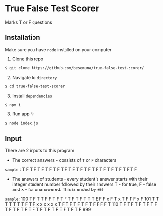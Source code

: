 # True False Test Scorer
Marks T or F questions

## Installation
Make sure you have `node` installed on your computer

1. Clone this repo
```bash
$ git clone https://github.com/besemuna/true-false-test-scorer/
```

2. Navigate to `directory`
```bash
$ cd true-false-test-scorer
```


3. Install `dependencies`
```bash
$ npm i
```

3. Run app :sparkles:
```bash
$ node index.js
```

## Input

There are 2 inputs to this program
* The correct answers - consists of `T` or `F` characters

`sample` : T F T F T F T F T F T F T F T F T F T F T F T F T F T F T F

* The answers of students - every student's answer starts with their integer student number followed by their answers
T - for true, F - false and x - for unanswered. This is ended by `999`

`sample`:   100 T F T T F F T F T F T F T F T T T E F F x F T x T F T F x F
            101 T T T T T T T F T F x x x x x x T F T F T F T F T F F F F T
            110 T F T F T F T F T F T F T F T F T F T F T F T F T F T F T F 999

